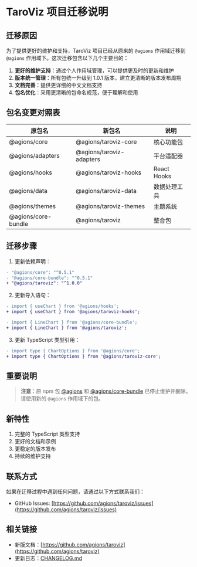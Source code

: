 # TaroViz 项目迁移说明

## 迁移原因

为了提供更好的维护和支持，TaroViz 项目已经从原来的 `@agions` 作用域迁移到 `@agions` 作用域下。这次迁移包含以下几个主要目的：

1. **更好的维护支持**：通过个人作用域管理，可以提供更及时的更新和维护
2. **版本统一管理**：所有包统一升级到 1.0.1 版本，建立更清晰的版本发布周期
3. **文档完善**：提供更详细的中文文档支持
4. **包名优化**：采用更清晰的包命名规范，便于理解和使用

## 包名变更对照表

| 原包名               | 新包名                   | 说明         |
| -------------------- | ------------------------ | ------------ |
| @agions/core        | @agions/taroviz-core     | 核心功能包   |
| @agions/adapters    | @agions/taroviz-adapters | 平台适配器   |
| @agions/hooks       | @agions/taroviz-hooks    | React Hooks  |
| @agions/data        | @agions/taroviz-data     | 数据处理工具 |
| @agions/themes      | @agions/taroviz-themes   | 主题系统     |
| @agions/core-bundle | @agions/taroviz          | 整合包       |

## 迁移步骤

1. 更新依赖声明：

```diff
- "@agions/core": "^0.5.1"
- "@agions/core-bundle": "^0.5.1"
+ "@agions/taroviz": "^1.0.0"
```

2. 更新导入语句：

```diff
- import { useChart } from '@agions/hooks';
+ import { useChart } from '@agions/taroviz-hooks';

- import { LineChart } from '@agions/core-bundle';
+ import { LineChart } from '@agions/taroviz';
```

3. 更新 TypeScript 类型引用：

```diff
- import type { ChartOptions } from '@agions/core';
+ import type { ChartOptions } from '@agions/taroviz-core';
```

## 重要说明

> **注意**：原 npm 包 [@agions](https://www.npmjs.com/package/taroviz) 和 [@agions/core-bundle](https://www.npmjs.com/package/@agions/core-bundle) 已停止维护并删除。请使用新的 `@agions` 作用域下的包。

## 新特性

1. 完整的 TypeScript 类型支持
2. 更好的文档和示例
3. 更稳定的版本发布
4. 持续的维护支持

## 联系方式

如果在迁移过程中遇到任何问题，请通过以下方式联系我们：

- GitHub Issues: [https://github.com/agions/taroviz/issues](https://github.com/agions/taroviz/issues)

## 相关链接

- 新版文档：[https://github.com/agions/taroviz](https://github.com/agions/taroviz)
- 更新日志：[CHANGELOG.md](./CHANGELOG.md)

